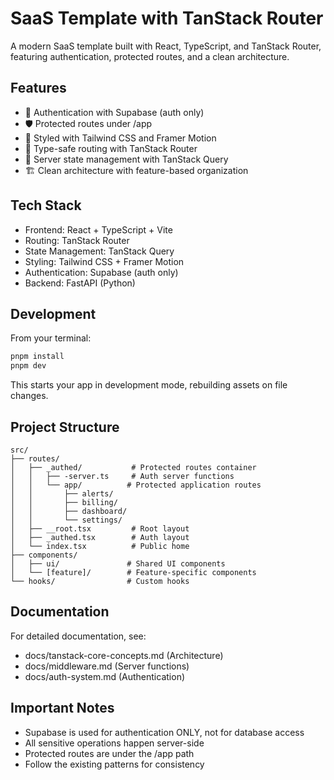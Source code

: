 # SaaS Template with TanStack Router

A modern SaaS template built with React, TypeScript, and TanStack Router, featuring authentication, protected routes, and a clean architecture.

## Features

- 🔐 Authentication with Supabase (auth only)
- 🛡️ Protected routes under /app
- 🎨 Styled with Tailwind CSS and Framer Motion
- 📡 Type-safe routing with TanStack Router
- 🔄 Server state management with TanStack Query
- 🏗️ Clean architecture with feature-based organization

## Tech Stack

- Frontend: React + TypeScript + Vite
- Routing: TanStack Router
- State Management: TanStack Query
- Styling: Tailwind CSS + Framer Motion
- Authentication: Supabase (auth only)
- Backend: FastAPI (Python)

## Development

From your terminal:

```sh
pnpm install
pnpm dev
```

This starts your app in development mode, rebuilding assets on file changes.

## Project Structure

```
src/
├── routes/
│   ├── _authed/           # Protected routes container
│   │   ├── -server.ts     # Auth server functions
│   │   └── app/          # Protected application routes
│   │       ├── alerts/
│   │       ├── billing/
│   │       ├── dashboard/
│   │       └── settings/
│   ├── __root.tsx         # Root layout
│   ├── _authed.tsx        # Auth layout
│   └── index.tsx          # Public home
├── components/
│   ├── ui/               # Shared UI components
│   └── [feature]/        # Feature-specific components
└── hooks/                # Custom hooks
```

## Documentation

For detailed documentation, see:
- docs/tanstack-core-concepts.md (Architecture)
- docs/middleware.md (Server functions)
- docs/auth-system.md (Authentication)

## Important Notes

- Supabase is used for authentication ONLY, not for database access
- All sensitive operations happen server-side
- Protected routes are under the /app path
- Follow the existing patterns for consistency
